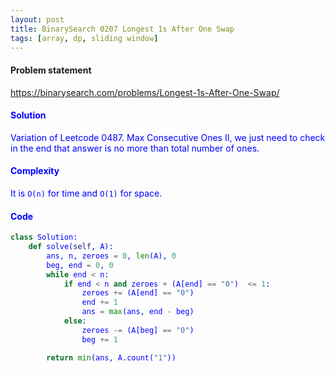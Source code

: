 ```yaml
---
layout: post
title: BinarySearch 0207 Longest 1s After One Swap
tags: [array, dp, sliding window]
---
```


#### Problem statement

<a href="https://binarysearch.com/problems/Longest-1s-After-One-Swap/"> <font color = blue>https://binarysearch.com/problems/Longest-1s-After-One-Swap/

#### Solution
Variation of Leetcode 0487. Max Consecutive Ones II, we just need to check in the end that answer is no more than total number of ones.

#### Complexity
It is `O(n)` for time and `O(1)` for space.

#### Code
```python
class Solution:
    def solve(self, A):
        ans, n, zeroes = 0, len(A), 0
        beg, end = 0, 0
        while end < n:
            if end < n and zeroes + (A[end] == "0")  <= 1:
                zeroes += (A[end] == "0")
                end += 1
                ans = max(ans, end - beg)
            else:
                zeroes -= (A[beg] == "0")
                beg += 1

        return min(ans, A.count("1"))
```
